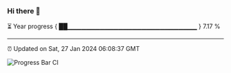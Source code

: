 ### Hi there 👋

⏳ Year progress { ██▁▁▁▁▁▁▁▁▁▁▁▁▁▁▁▁▁▁▁▁▁▁▁▁▁▁▁▁ } 7.17 %

---

⏰ Updated on Sat, 27 Jan 2024 06:08:37 GMT

![Progress Bar CI](https://github.com/Shyam-Makwana/GitHub-Actions-Demo/workflows/Progress%20Bar%20CI/badge.svg)
